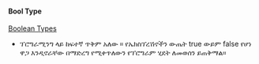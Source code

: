 #### Bool Type

[Boolean Types](https://golang.org/ref/spec#Boolean_types)

* ፕሮግራሚንግ ላይ ከፍተኛ ጥቅም አለው ። የኤክስፕረሽኖችን ውጤት true ውይም false የሆነ ዋጋ እንዲኖራቸው በማድረግ የሚቀጥለውን የፕሮግራም ሂደት ለመወሰን ይጠቅማል። 


